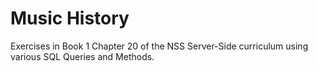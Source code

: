 # Music History

Exercises in Book 1 Chapter 20 of the NSS Server-Side curriculum using various SQL Queries and Methods.
